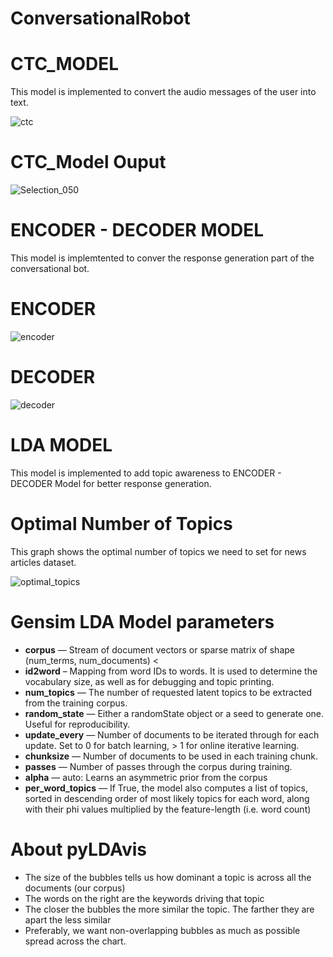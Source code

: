 # ConversationalRobot

# CTC_MODEL

This model is implemented to convert the audio messages of the user into text.

![ctc](https://user-images.githubusercontent.com/56124350/85904215-c2386d00-b825-11ea-99cf-b635187e99cc.png)

# CTC_Model Ouput

![Selection_050](https://user-images.githubusercontent.com/56124350/85904301-f7dd5600-b825-11ea-8646-ffc41a9d8438.png)

# ENCODER - DECODER MODEL

This model is implemtented to conver the response generation part of the conversational bot.

# ENCODER 

![encoder](https://user-images.githubusercontent.com/56124350/85904325-0c215300-b826-11ea-9312-e8ccd9cb2ce1.png)

# DECODER 

![decoder](https://user-images.githubusercontent.com/56124350/85904328-0e83ad00-b826-11ea-9f48-179de5c00319.png)

# LDA MODEL 

This model is implemented to add topic awareness to ENCODER - DECODER Model for better response generation.

# Optimal Number of Topics

This graph shows the optimal number of topics we need to set for news articles dataset.

![optimal_topics](https://user-images.githubusercontent.com/56124350/85904664-f2ccd680-b826-11ea-8ba2-09607478d22e.png)

# Gensim LDA Model parameters

* **corpus** —   Stream of document vectors or sparse matrix of shape (num_terms, num_documents) <
* **id2word** – Mapping from word IDs to words. It is used to determine the vocabulary size, as well as for debugging and topic printing.
* **num_topics** — The number of requested latent topics to be extracted from the training corpus.
* **random_state** — Either a randomState object or a seed to generate one. Useful for reproducibility.
* **update_every** — Number of documents to be iterated through for each update. Set to 0 for batch learning, > 1 for online iterative learning.
* **chunksize** — Number of documents to be used in each training chunk.
* **passes** — Number of passes through the corpus during training.
* **alpha** — auto: Learns an asymmetric prior from the corpus
* **per_word_topics** — If True, the model also computes a list of topics, sorted in descending order of most likely topics for each word, along with their phi values multiplied by the feature-length (i.e. word count)


# About pyLDAvis

* The size of the bubbles tells us how dominant a topic is across all the documents (our corpus)
* The words on the right are the keywords driving that topic
* The closer the bubbles the more similar the topic. The farther they are apart the less similar
* Preferably, we want non-overlapping bubbles as much as possible spread across the chart.

